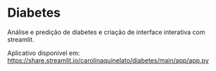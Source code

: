 # Diabetes
 Análise e predição de diabetes e criação de interface interativa com streamlit.
 
 Aplicativo disponível em: https://share.streamlit.io/carolinaquinelato/diabetes/main/app/app.py

